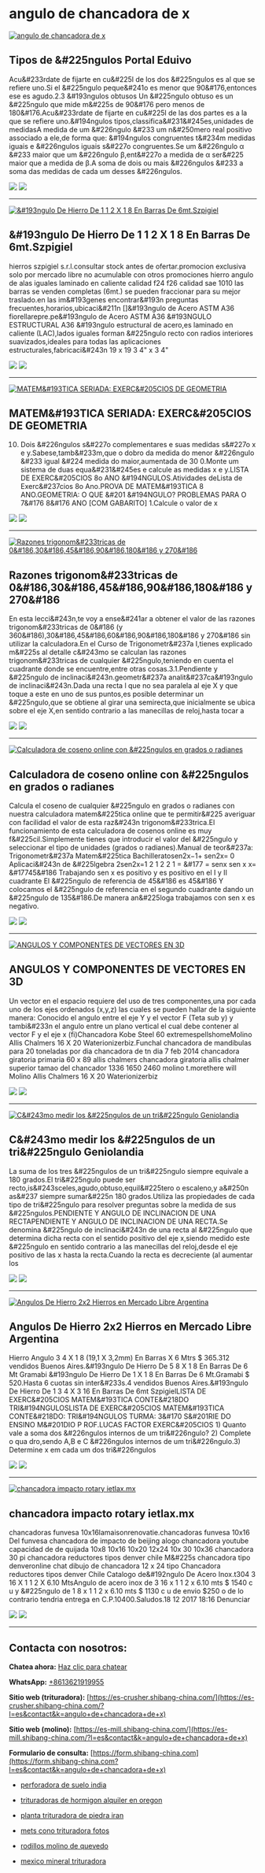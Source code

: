 # angulo de chancadora de x

<a href="https://swt.shibang-china.com/?l=es&img&k=angulo+de+chancadora+de+x" target="_blank">![angulo de chancadora de x](http://static.shibang-china.com/all-800x300/297.jpg)</a>

## Tipos de &#225ngulos Portal Eduivo
Acu&#233rdate de fijarte en cu&#225l de los dos &#225ngulos es al que se refiere uno.Si el &#225ngulo peque&#241o es menor que 90&#176,entonces ese es agudo.2.3 &#193ngulos obtusos Un &#225ngulo obtuso es un &#225ngulo que mide m&#225s de 90&#176 pero menos de 180&#176.Acu&#233rdate de fijarte en cu&#225l de las dos partes es a la que se refiere uno.&#194ngulos tipos,classifica&#231&#245es,unidades de medidasA medida de um &#226ngulo &#233 um n&#250mero real positivo associado a ele,de forma que: &#194ngulos congruentes t&#234m medidas iguais e &#226ngulos iguais s&#227o congruentes.Se um &#226ngulo α &#233 maior que um &#226ngulo β,ent&#227o a medida de α ser&#225 maior que a medida de β.A soma de dois ou mais &#226ngulos &#233 a soma das medidas de cada um desses &#226ngulos.


<a href="https://whatsapp.shibangsoft.com/WhatsApp.php" target="_blank" title="WhatsApp">![](http://static.shibang-china.com/icon/whatsapp.png)</a> <a href="https://swt.shibang-china.com/?l=es&icon&k=angulo+de+chancadora+de+x" target="_blank">![](http://static.shibang-china.com/icon/chat-es.png)</a>

---

<a href="https://swt.shibang-china.com/?l=es&img&k=angulo+de+chancadora+de+x" target="_blank">![&#193ngulo De Hierro De 1 1 2 X 1 8 En Barras De 6mt.Szpigiel](http://static.shibang-china.com/all-800x300/424.jpg)</a>

## &#193ngulo De Hierro De 1 1 2 X 1 8 En Barras De 6mt.Szpigiel
hierros szpigiel s.r.l.consultar stock antes de ofertar.promocion exclusiva solo por mercado libre no acumulable con otros promociones hierro angulo de alas iguales laminado en caliente calidad f24 f26 calidad sae 1010 las barras se venden completas (6mt.) se pueden fraccionar para su mejor traslado.en las im&#193genes encontrar&#193n preguntas frecuentes,horarios,ubicaci&#211n []&#193ngulo de Acero ASTM A36 fiorellarepre.pe&#193ngulo de Acero ASTM A36 &#193NGULO ESTRUCTURAL A36 &#193ngulo estructural de acero,es laminado en caliente (LAC),lados iguales forman &#225ngulo recto con radios interiores suavizados,ideales para todas las aplicaciones estructurales,fabricaci&#243n 19 x 19 3 4" x 3 4"


<a href="https://whatsapp.shibangsoft.com/WhatsApp.php" target="_blank" title="WhatsApp">![](http://static.shibang-china.com/icon/whatsapp.png)</a> <a href="https://swt.shibang-china.com/?l=es&icon&k=angulo+de+chancadora+de+x" target="_blank">![](http://static.shibang-china.com/icon/chat-es.png)</a>

---

<a href="https://swt.shibang-china.com/?l=es&img&k=angulo+de+chancadora+de+x" target="_blank">![MATEM&#193TICA SERIADA: EXERC&#205CIOS DE GEOMETRIA](http://static.shibang-china.com/all-800x300/240.jpg)</a>

## MATEM&#193TICA SERIADA: EXERC&#205CIOS DE GEOMETRIA
10) Dois &#226ngulos s&#227o complementares e suas medidas s&#227o x e y.Sabese,tamb&#233m,que o dobro da medida do menor &#226ngulo &#233 igual &#224 medida do maior,aumentada de 30 0.Monte um sistema de duas equa&#231&#245es e calcule as medidas x e y.LISTA DE EXERC&#205CIOS 8o ANO &#194NGULOS.Atividades deLista de Exerc&#237cios 8o Ano.PROVA DE MATEM&#193TICA 8 ANO.GEOMETRIA: O QUE &#201 &#194NGULO? PROBLEMAS PARA O 7&#176 8&#176 ANO [COM GABARITO] 1.Calcule o valor de x


<a href="https://whatsapp.shibangsoft.com/WhatsApp.php" target="_blank" title="WhatsApp">![](http://static.shibang-china.com/icon/whatsapp.png)</a> <a href="https://swt.shibang-china.com/?l=es&icon&k=angulo+de+chancadora+de+x" target="_blank">![](http://static.shibang-china.com/icon/chat-es.png)</a>

---

<a href="https://swt.shibang-china.com/?l=es&img&k=angulo+de+chancadora+de+x" target="_blank">![Razones trigonom&#233tricas de 0&#186,30&#186,45&#186,90&#186,180&#186 y 270&#186](http://static.shibang-china.com/all-800x300/1351.jpg)</a>

## Razones trigonom&#233tricas de 0&#186,30&#186,45&#186,90&#186,180&#186 y 270&#186
En esta lecci&#243n,te voy a ense&#241ar a obtener el valor de las razones trigonom&#233tricas de 0&#186 (y 360&#186),30&#186,45&#186,60&#186,90&#186,180&#186 y 270&#186 sin utilizar la calculadora.En el Curso de Trigonometr&#237a I,tienes explicado m&#225s al detalle c&#243mo se calculan las razones trigonom&#233tricas de cualquier &#225ngulo,teniendo en cuenta el cuadrante donde se encuentre,entre otras cosas.3.1.Pendiente y &#225ngulo de inclinaci&#243n.geometr&#237a analit&#237ca&#193ngulo de inclinaci&#243n.Dada una recta l que no sea paralela al eje X y que toque a este en uno de sus puntos,es posible determinar un &#225ngulo,que se obtiene al girar una semirecta,que inicialmente se ubica sobre el eje X,en sentido contrario a las manecillas de reloj,hasta tocar a


<a href="https://whatsapp.shibangsoft.com/WhatsApp.php" target="_blank" title="WhatsApp">![](http://static.shibang-china.com/icon/whatsapp.png)</a> <a href="https://swt.shibang-china.com/?l=es&icon&k=angulo+de+chancadora+de+x" target="_blank">![](http://static.shibang-china.com/icon/chat-es.png)</a>

---

<a href="https://swt.shibang-china.com/?l=es&img&k=angulo+de+chancadora+de+x" target="_blank">![Calculadora de coseno online con &#225ngulos en grados o radianes](http://static.shibang-china.com/all-800x300/579.jpg)</a>

## Calculadora de coseno online con &#225ngulos en grados o radianes
Calcula el coseno de cualquier &#225ngulo en grados o radianes con nuestra calculadora matem&#225tica online que te permitir&#225 averiguar con facilidad el valor de esta raz&#243n trigonom&#233trica.El funcionamiento de esta calculadora de cosenos online es muy f&#225cil.Simplemente tienes que introducir el valor del &#225ngulo y seleccionar el tipo de unidades (grados o radianes).Manual de teor&#237a: Trigonometr&#237a Matem&#225tica Bachilleratosen2x−1+ sen2x= 0 Aplicaci&#243n de &#225lgebra 2sen2x=1 2 1 2 2 1 = &#177 = senx sen x x= &#17745&#186 Trabajando sen x es positivo y es positivo en el I y II cuadrante El &#225ngulo de referencia de 45&#186 es 45&#186 Y colocamos el &#225ngulo de referencia en el segundo cuadrante dando un &#225ngulo de 135&#186.De manera an&#225loga trabajamos con sen x es negativo.


<a href="https://whatsapp.shibangsoft.com/WhatsApp.php" target="_blank" title="WhatsApp">![](http://static.shibang-china.com/icon/whatsapp.png)</a> <a href="https://swt.shibang-china.com/?l=es&icon&k=angulo+de+chancadora+de+x" target="_blank">![](http://static.shibang-china.com/icon/chat-es.png)</a>

---

<a href="https://swt.shibang-china.com/?l=es&img&k=angulo+de+chancadora+de+x" target="_blank">![ANGULOS Y COMPONENTES DE VECTORES EN 3D](http://static.shibang-china.com/all-800x300/1240.jpg)</a>

## ANGULOS Y COMPONENTES DE VECTORES EN 3D
Un vector en el espacio requiere del uso de tres componentes,una por cada uno de los ejes ordenados (x,y,z) las cuales se pueden hallar de la siguiente manera: Conocido el angulo entre el eje Y y el vector F (Teta sub y) y tambi&#233n el angulo entre un plano vertical el cual debe contener al vector F y el eje x (fi)Chancadora Kobe Steel 60 extremespellshomeMolino Allis Chalmers 16 X 20 Waterionizerbiz.Funchal chancadora de mandibulas para 20 toneladas por dia chancadora de tn dia 7 feb 2014 chancadora giratoria primaria 60 x 89 allis chalmers chancadora giratoria allis chalmer superior tamao del chancador 1336 1650 2460 molino t.morethere will Molino Allis Chalmers 16 X 20 Waterionizerbiz


<a href="https://whatsapp.shibangsoft.com/WhatsApp.php" target="_blank" title="WhatsApp">![](http://static.shibang-china.com/icon/whatsapp.png)</a> <a href="https://swt.shibang-china.com/?l=es&icon&k=angulo+de+chancadora+de+x" target="_blank">![](http://static.shibang-china.com/icon/chat-es.png)</a>

---

<a href="https://swt.shibang-china.com/?l=es&img&k=angulo+de+chancadora+de+x" target="_blank">![C&#243mo medir los &#225ngulos de un tri&#225ngulo Geniolandia](http://static.shibang-china.com/all-800x300/434.jpg)</a>

## C&#243mo medir los &#225ngulos de un tri&#225ngulo Geniolandia
La suma de los tres &#225ngulos de un tri&#225ngulo siempre equivale a 180 grados.El tri&#225ngulo puede ser recto,is&#243sceles,agudo,obtuso,equil&#225tero o escaleno,y a&#250n as&#237 siempre sumar&#225n 180 grados.Utiliza las propiedades de cada tipo de tri&#225ngulo para resolver preguntas sobre la medida de sus &#225ngulos.PENDIENTE Y ANGULO DE INCLINACION DE UNA RECTAPENDIENTE Y ANGULO DE INCLINACION DE UNA RECTA.Se denomina &#225ngulo de inclinaci&#243n de una recta al &#225ngulo que determina dicha recta con el sentido positivo del eje x,siendo medido este &#225ngulo en sentido contrario a las manecillas del reloj,desde el eje positivo de las x hasta la recta.Cuando la recta es decreciente (al aumentar los


<a href="https://whatsapp.shibangsoft.com/WhatsApp.php" target="_blank" title="WhatsApp">![](http://static.shibang-china.com/icon/whatsapp.png)</a> <a href="https://swt.shibang-china.com/?l=es&icon&k=angulo+de+chancadora+de+x" target="_blank">![](http://static.shibang-china.com/icon/chat-es.png)</a>

---

<a href="https://swt.shibang-china.com/?l=es&img&k=angulo+de+chancadora+de+x" target="_blank">![Angulos De Hierro 2x2 Hierros en Mercado Libre Argentina](http://static.shibang-china.com/all-800x300/1009.jpg)</a>

## Angulos De Hierro 2x2 Hierros en Mercado Libre Argentina
Hierro Angulo 3 4 X 1 8 (19,1 X 3,2mm) En Barras X 6 Mtrs $ 365.312 vendidos Buenos Aires.&#193ngulo De Hierro De 5 8 X 1 8 En Barras De 6 Mt Gramabi &#193ngulo De Hierro De 1 X 1 8 En Barras De 6 Mt.Gramabi $ 520.Hasta 6 cuotas sin inter&#233s.4 vendidos Buenos Aires.&#193ngulo De Hierro De 1 3 4 X 3 16 En Barras De 6mt SzpigielLISTA DE EXERC&#205CIOS MATEM&#193TICA CONTE&#218DO TRI&#194NGULOSLISTA DE EXERC&#205CIOS MATEM&#193TICA CONTE&#218DO: TRI&#194NGULOS TURMA: 3&#170 S&#201RIE DO ENSINO M&#201DIO P ROF.LUCAS FACTOR EXERC&#205CIOS 1) Quanto vale a soma dos &#226ngulos internos de um tri&#226ngulo? 2) Complete o qua dro,sendo A,B e C &#226ngulos internos de um tri&#226ngulo.3) Determine x em cada um dos tri&#226ngulos


<a href="https://whatsapp.shibangsoft.com/WhatsApp.php" target="_blank" title="WhatsApp">![](http://static.shibang-china.com/icon/whatsapp.png)</a> <a href="https://swt.shibang-china.com/?l=es&icon&k=angulo+de+chancadora+de+x" target="_blank">![](http://static.shibang-china.com/icon/chat-es.png)</a>

---

<a href="https://swt.shibang-china.com/?l=es&img&k=angulo+de+chancadora+de+x" target="_blank">![chancadora impacto rotary ietlax.mx](http://static.shibang-china.com/all-800x300/1114.jpg)</a>

## chancadora impacto rotary ietlax.mx
chancadoras funvesa 10x16lamaisonrenovatie.chancadoras funvesa 10x16 Del funvesa chancadora de impacto de beijing alogo chancadora youtube capacidad de de quijada 10x8 10x16 10x20 12x24 10x 30 10x36 chancadora 30 pi chancadora reductores tipos denver chile M&#225s chancadora tipo denveronline chat dibujo de chancadora 12 x 24 tipo Chancadora reductores tipos denver Chile Catalogo de&#192ngulo De Acero Inox.t304 3 16 X 1 1 2 X 6.10 MtsAngulo de acero inox de 3 16 x 1 1 2 x 6.10 mts $ 1540 c u y &#225ngulo de 1 8 x 1 1 2 x 6.10 mts $ 1130 c u de envio $250 o de lo contrario tendria entrega en C.P.10400.Saludos.18 12 2017 18:16 Denunciar


<a href="https://whatsapp.shibangsoft.com/WhatsApp.php" target="_blank" title="WhatsApp">![](http://static.shibang-china.com/icon/whatsapp.png)</a> <a href="https://swt.shibang-china.com/?l=es&icon&k=angulo+de+chancadora+de+x" target="_blank">![](http://static.shibang-china.com/icon/chat-es.png)</a>

---
## Contacta con nosotros:

**Chatea ahora:** [Haz clic para chatear](https://swt.shibang-china.com?l=es&contact&k=angulo+de+chancadora+de+x)

**WhatsApp:**  [+8613621919955](https://whatsapp.shibangsoft.com/WhatsApp.php)

**Sitio web (trituradora):** [https://es-crusher.shibang-china.com/](https://es-crusher.shibang-china.com/?l=es&contact&k=angulo+de+chancadora+de+x)

**Sitio web (molino):** [https://es-mill.shibang-china.com/](https://es-mill.shibang-china.com/?l=es&contact&k=angulo+de+chancadora+de+x)

**Formulario de consulta:** [https://form.shibang-china.com](https://form.shibang-china.com?l=es&contact&k=angulo+de+chancadora+de+x)

* [perforadora de suelo india](../84/perforadora%20de%20suelo%20india.md)

* [trituradoras de hormigon alquiler en oregon](../84/trituradoras%20de%20hormigon%20alquiler%20en%20oregon.md)

* [planta trituradora de piedra iran](../94/planta%20trituradora%20de%20piedra%20iran.md)

* [mets cono trituradora fotos](../92/mets%20cono%20trituradora%20fotos.md)

* [rodillos molino de quevedo](../95/rodillos%20molino%20de%20quevedo.md)

* [mexico mineral trituradora](../90/mexico%20mineral%20trituradora.md)